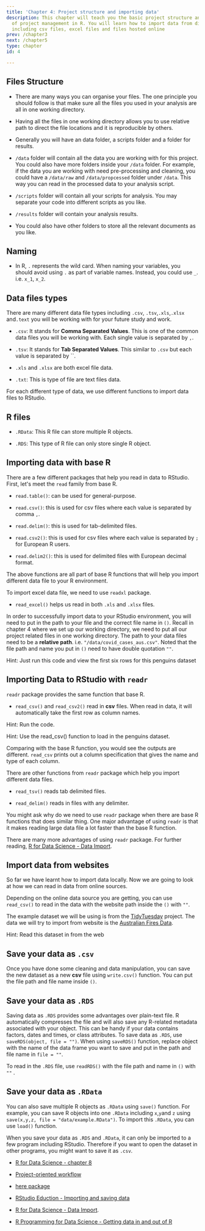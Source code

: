 ```yaml
---
title: 'Chapter 4: Project structure and importing data'
description: This chapter will teach you the basic project structure and good practice
  of project management in R. You will learn how to import data from different sources
  including csv files, excel files and files hosted online
prev: /chapter3
next: /chapter5
type: chapter
id: 4

---
```

<exercise id="1" title="Getting start with an R project" type="slides">

<slides source="chapter4_01_Project_Structure"> </slides>

</exercise>

<exercise id="2" title="Files Structure and Naming">

## Files Structure

-   There are many ways you can organise your files. The one principle
    you should follow is that make sure all the files you used in your
    analysis are all in one working directory.

-   Having all the files in one working directory allows you to use
    relative path to direct the file locations and it is reproducible by
    others.

-   Generally you will have an data folder, a scripts folder and a
    folder for results.

-   `/data` folder will contain all the data you are working with for
    this project. You could also have more folders inside your `/data`
    folder. For example, if the data you are working with need
    pre-processing and cleaning, you could have a `/data/raw` and
    `/data/propcessed` folder under `/data`. This way you can read in
    the processed data to your analysis script.

-   `/scripts` folder will contain all your scripts for analysis. You
    may separate your code into different scripts as you like.

-   `/results` folder will contain your analysis results.

-   You could also have other folders to store all the relevant
    documents as you like.

## Naming

-   In R, `.` represents the wild card. When naming your variables, you
    should avoid using `.` as part of variable names. Instead, you could
    use `_`. i.e. `x_1`, `x_2`.

</exercise>

<exercise id="3" title="Different file types" >

## Data files types

There are many different data file types including `.csv`,
`.tsv`,`.xls`,`.xlsx` and`.text` you will be working with for your
future study and work.

-   `.csv`: It stands for **Comma Separated Values**. This is one of the
    common data files you will be working with. Each single value is
    separated by `,`.

-   `.tsv`: It stands for **Tab Separated Values**. This similar to
    `.csv` but each value is separated by ``.

-   `.xls` and `.xlsx` are both excel file data.

-   `.txt`: This is type of file are text files data.

For each different type of data, we use different functions to import
data files to RStudio.

## R files

-   `.RData`: This R file can store multiple R objects.

-   `.RDS`: This type of R file can only store single R object.

</exercise>

<exercise id="4" title="Importing data to RStudio" >

## Importing data with base R

There are a few different packages that help you read in data to
RStudio. First, let's meet the `read` family from base R.

-   `read.table()`: can be used for general-purpose.

-   `read.csv()`: this is used for csv files where each value is
    separated by comma `,`.

-   `read.delim()`: this is used for tab-delimited files.

-   `read.csv2()`: this is used for csv files where each value is
    separated by `;` for European R users.

-   `read.delim2()`: this is used for delimited files with European
    decimal format.

The above functions are all part of base R functions that will help you
import different data file to your R environment.

To import excel data file, we need to use `readxl` package.

-   `read_excel()` helps us read in both `.xls` and `.xlsx` files.

In order to successfully import data to your RStudio environment, you
will need to put in the path to your file and the correct file name in
`()`. Recall in chapter 4 where we set up our working directory, we need
to put all our project related files in one working directory. The path
to your data files need to be a **relative path**.
i.e. `"/data/covid_cases_aus.csv"`. Noted that the file path and name
you put in `()` need to have double quotation `""`.

<codeblock id="04_01">

Hint: Just run this code and view the first six rows for this penguins
dataset

</codeblock>

</exercise>

<exercise id="5" title="Importing data with readr package" >

## Importing Data to RStudio with `readr`

`readr` package provides the same function that base R.

-   `read_csv()` and `read_csv2()` read in **csv** files. When read in
    data, it will automatically take the first row as column names.

<codeblock id="04_03">

Hint: Run the code.

</codeblock>

<codeblock id="04_04"> Hint: Use the read_csv() function to load in the
penguins dataset.

</codeblock>

Comparing with the base R function, you would see the outputs are
different. `read_csv` prints out a column specification that gives the
name and type of each column.

There are other functions from `readr` package which help you import
different data files.

-   `read_tsv()` reads tab delimited files.

-   `read_delim()` reads in files with any delimiter.

You might ask why do we need to use `readr` package when there are base
R functions that does similar thing. One major advantage of using
`readr` is that it makes reading large data file a lot faster than the
base R function.

There are many more advantages of using `readr` package. For further
reading, [R for Data Science - Data
Import](https://r4ds.had.co.nz/data-import.html#data-import).

</exercise>

<exercise id="6" title="Importing data from online sources" >

## Import data from websites

So far we have learnt how to import data locally. Now we are going to
look at how we can read in data from online sources.

Depending on the online data source you are getting, you can use
`read_csv()` to read in the data with the website path inside the `()`
with `""`.

The example dataset we will be using is from the
[TidyTuesday](https://github.com/rfordatascience/tidytuesday) project.
The data we will try to import from website is the [Australian Fires
Data](https://github.com/rfordatascience/tidytuesday/tree/master/data/2020/2020-01-07).

<codeblock id="04_05">

Hint: Read this dataset in from the web

</codeblock>

</exercise>

<exercise id="7" title="Exporting Data" >

## Save your data as `.csv`

Once you have done some cleaning and data manipulation, you can save the
new dataset as a new **csv** file using `write.csv()` function. You can
put the file path and file name inside `()`.

## Save your data as `.RDS`

Saving data as `.RDS` provides some advantages over plain-text file. R
automatically compresses the file and will also save any R-related
metadata associated with your object. This can be handy if your data
contains factors, dates and times, or class attributes. To save data as
`.RDS`, use `saveRDS(object, file = "")`. When using `saveRDS()`
function, replace object with the name of the data frame you want to
save and put in the path and file name in `file = ""`.

To read in the `.RDS` file, use `readRDS()` with the file path and name
in `()` with `""` .

## Save your data as `.RData`

You can also save multiple R objects as `.RData` using `save()`
function. For example, you can save R objects into one `.RData`
including `x`,`y`and `z` using
`save(x,y,z, file = "data/example.RData")`. To import this `.RData`, you
can use `load()` function.

When you save your data as `.RDS` and `.RData`, it can only be imported
to a few program including RStudio. Therefore if you want to open the
dataset in other programs, you might want to save it as `.csv`.

</exercise>

<exercise id="8" title="Additional Resources" >

-   [R for Data Science - chapter 8](https://r4ds.had.co.nz)

-   [Project-oriented
    workflow](https://rstats.wtf/project-oriented-workflow.html)

-   [here package](https://here.r-lib.org)

-   [RStudio Eduction - Importing and saving
    data](https://rstudio-education.github.io/hopr/dataio.html)

-   [R for Data Science - Data
    Import](https://r4ds.had.co.nz/data-import.html#data-import).

-   [R Programming for Data Science - Getting data in and out of
    R](https://bookdown.org/rdpeng/rprogdatascience/getting-data-in-and-out-of-r.html)

</exercise>
